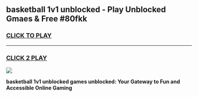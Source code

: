 
## basketball 1v1 unblocked - Play Unblocked Gmaes & Free #80fkk
<h3>
<a href="https://news.freeplayer.one?title=basketball_1v1_unblocked&ref=24F">CLICK TO PLAY</a></h3>
<hr>

<h3>
<a href="https://news.freeplayer.one?title=basketball_1v1_unblocked&ref=24F">CLICK 2 PLAY</a>
  
</h3>

<a href="https://news.freeplayer.one?title=basketball_1v1_unblocked&ref=24F/"><img src="https://clearcache.store/games.png"></a>


**basketball 1v1 unblocked games unblocked: Your Gateway to Fun and Accessible Online Gaming**
